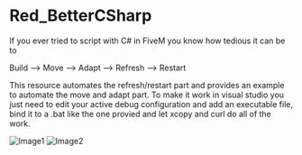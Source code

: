 # Red_BetterCSharp

If you ever tried to script with C# in FiveM you know how tedious it can be to 

Build --> Move --> Adapt --> Refresh --> Restart

This resource automates the refresh/restart part and provides an example to automate the move and adapt part.
To make it work in visual studio you just need to edit your active debug configuration and add an executable file, bind it to a .bat like the one provied
and let xcopy and curl do all of the work.

![Image1](https://cdn.discordapp.com/attachments/976130772572446780/985175911622140034/unknown.png)
![Image2](https://user-images.githubusercontent.com/33759569/173190255-0645687e-9047-46be-853b-9d14bf189d35.png)
